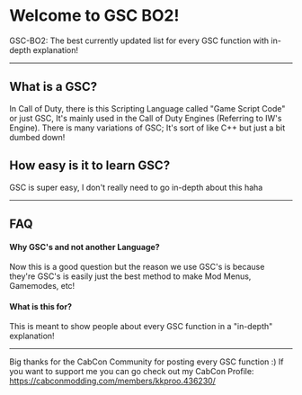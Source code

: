# Welcome to GSC BO2!
GSC-BO2: The best currently updated list for every GSC function with in-depth explanation!

<hr>

## What is a GSC?
In Call of Duty, there is this Scripting Language called "Game Script Code" or just GSC, It's mainly used in the Call of Duty Engines (Referring to IW's Engine). There is many variations of GSC; It's sort of like C++ but just a bit dumbed down!

## How easy is it to learn GSC?
GSC is super easy, I don't really need to go in-depth about this haha

<hr>

## FAQ

#### Why GSC's and not another Language?
Now this is a good question but the reason we use GSC's is because they're GSC's is easily just the best method to make Mod Menus, Gamemodes, etc!

#### What is this for?
This is meant to show people about every GSC function in a "in-depth" explanation!

<hr>

Big thanks for the CabCon Community for posting every GSC function :)
If you want to support me you can go check out my CabCon Profile: https://cabconmodding.com/members/kkproo.436230/
